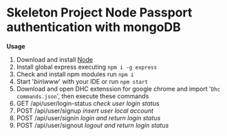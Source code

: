 # Skeleton Project Node Passport authentication with mongoDB

**Usage**

1. Download and install [Node](https://nodejs.org/en/download/) 
2. Install global express executing `npm i -g express` 
3. Check and install npm modules run `npm i`
4. Start '*bin\www*' with your IDE or run `npm start`
5. Download and open DHC extenssion for google chrome and import '`Dhc commands.json`', then execute these commands
6. GET  /api/user/login-status *check user login status*
7. POST /api/user/signup *insert user local account*
8. POST /api/user/signin *login and return login status*
9. POST /api/user/signout *logout and return login status*

